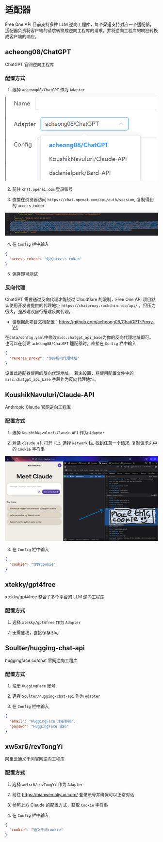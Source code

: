 # 适配器

Free One API 目前支持多种 LLM 逆向工程库，每个渠道支持对应一个适配器，适配器负责将客户端的请求转换成逆向工程库的请求，并将逆向工程库的响应转换成客户端的响应。

## acheong08/ChatGPT

ChatGPT 官网逆向工程库

### 配置方式

1. 选择 `acheong08/ChatGPT` 作为 `Adapter`

![选择适配器](assets/select_adapter.png)

2. 前往 `chat.openai.com` 登录账号

3. 直接在浏览器访问 `https://chat.openai.com/api/auth/session`, 复制得到的 `access_token`

![Alt text](assets/get_actoken.png)

4. 在 `Config` 栏中输入

```json
{
  "access_token": "你的access token"
}
```

5. 保存即可测试

### 反向代理

ChatGPT 需要通过反向代理才能绕过 Cloudflare 的限制，Free One API 项目默认使用开发者提供的代理地址 `https://chatproxy.rockchin.top/api/` ，但压力很大，强烈建议自行搭建反向代理。

* 请根据此项目文档配置：<https://github.com/acheong08/ChatGPT-Proxy-V4>

在`data/config.yaml`中修改`misc.chatgpt_api_base`为你的反向代理地址即可。
也可以在创建 `acheong08/ChatGPT` 适配器时，直接在 `Config` 栏中输入

```json
{
  "reverse_proxy": "你的反向代理地址"
}
```

设置此适配器使用的反向代理地址。
若未设置，将使用配置文件中的 `misc.chatgpt_api_base` 字段作为反向代理地址。

## KoushikNavuluri/Claude-API

Anthropic Claude 官网逆向工程库

### 配置方式

1. 选择 `KoushikNavuluri/Claude-API` 作为 `Adapter`

2. 登录 `claude.ai`, 打开 `F12`, 选择 `Network` 栏, 找到任意一个请求, 复制请求头中的 `Cookie` 字符串

![claude_get_cookie](assets/claude_cookie.png)

3. 在 `Config` 栏中输入

```json
{
  "cookie": "你的cookie"
}
```

## xtekky/gpt4free

xtekky/gpt4free 整合了多个平台的 LLM 逆向工程库

### 配置方式

1. 选择 `xtekky/gpt4free` 作为 `Adapter`

2. 无需鉴权，直接保存即可

## Soulter/hugging-chat-api

huggingface.co/chat 官网逆向工程库

### 配置方式

1. 注册 `HuggingFace` 账号

2. 选择 `Soulter/hugging-chat-api` 作为 `Adapter`

3. 在 `Config` 栏中输入

```json
{
  "email": "HuggingFace 注册邮箱",
  "passwd": "HuggingFace 密码"
}
```

## xw5xr6/revTongYi

阿里云通义千问官网逆向工程库

### 配置方式

1. 选择 `xw5xr6/revTongYi` 作为 `Adapter`

2. 前往 <https://qianwen.aliyun.com/> 登录账号并确保可以正常对话

3. 参照上方 Claude 的配置方式，获取 `Cookie` 字符串

4. 在 `Config` 栏中输入

```json
{
  "cookie": "通义千问cookie"
}
```

